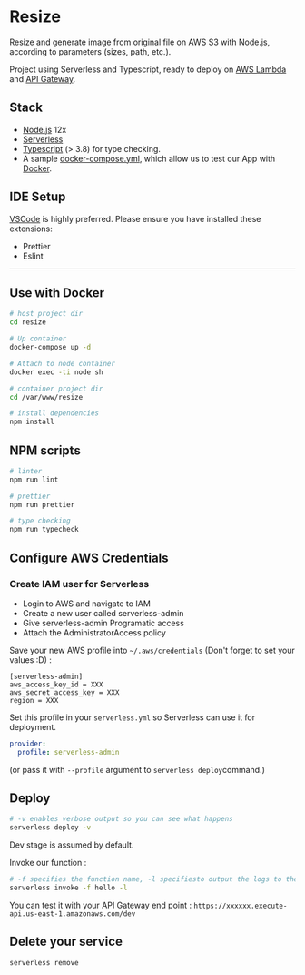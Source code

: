 # Resize

Resize and generate image from original file on AWS S3 with Node.js, according to parameters (sizes, path, etc.).

Project using Serverless and Typescript, ready to deploy on [AWS Lambda](https://aws.amazon.com/lambda) and [API Gateway](https://aws.amazon.com/api-gateway/).

## Stack

- [Node.js](https://nodejs.org/en/) 12x
- [Serverless](https://serverless.com/framework/docs/)
- [Typescript](https://www.typescriptlang.org/) (> 3.8) for type checking.
- A sample [docker-compose.yml](https://docs.docker.com/compose/), which allow us to test our App with [Docker](https://www.docker.com/).

## IDE Setup

[VSCode](https://code.visualstudio.com/) is highly preferred. Please ensure you have installed these extensions:

- Prettier
- Eslint

---

## Use with Docker

```bash
# host project dir
cd resize

# Up container
docker-compose up -d

# Attach to node container
docker exec -ti node sh

# container project dir
cd /var/www/resize

# install dependencies
npm install
```

## NPM scripts

```bash
# linter
npm run lint

# prettier
npm run prettier

# type checking
npm run typecheck
```

## Configure AWS Credentials

### Create IAM user for Serverless

- Login to AWS and navigate to IAM
- Create a new user called serverless-admin
- Give serverless-admin Programatic access
- Attach the AdministratorAccess policy

Save your new AWS profile into `~/.aws/credentials` (Don't forget to set your values :D) :

```test
[serverless-admin]
aws_access_key_id = XXX
aws_secret_access_key = XXX
region = XXX
```

Set this profile in your `serverless.yml` so Serverless can use it for deployment.

```yaml
provider:
  profile: serverless-admin
```

(or pass it with `--profile` argument to `serverless deploy`command.)

## Deploy

```bash
# -v enables verbose output so you can see what happens
serverless deploy -v
```

Dev stage is assumed by default.

Invoke our function :

```bash
# -f specifies the function name, -l specifiesto output the logs to the console
serverless invoke -f hello -l
```

You can test it with your API Gateway end point : `https://xxxxxx.execute-api.us-east-1.amazonaws.com/dev`

## Delete your service

```bash
serverless remove
```
